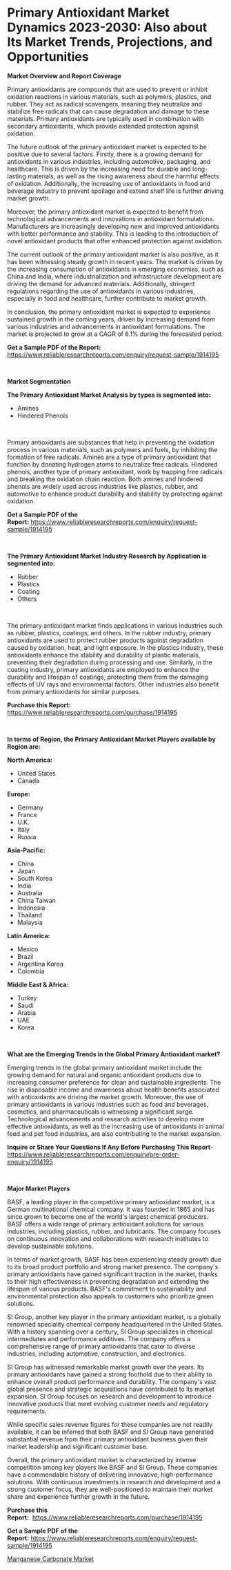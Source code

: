 <p><h1>Primary Antioxidant Market Dynamics 2023-2030: Also about Its Market Trends, Projections, and Opportunities</h1></p><p><strong>Market Overview and Report Coverage</strong></p>
<p><p>Primary antioxidants are compounds that are used to prevent or inhibit oxidation reactions in various materials, such as polymers, plastics, and rubber. They act as radical scavengers, meaning they neutralize and stabilize free radicals that can cause degradation and damage to these materials. Primary antioxidants are typically used in combination with secondary antioxidants, which provide extended protection against oxidation.</p><p>The future outlook of the primary antioxidant market is expected to be positive due to several factors. Firstly, there is a growing demand for antioxidants in various industries, including automotive, packaging, and healthcare. This is driven by the increasing need for durable and long-lasting materials, as well as the rising awareness about the harmful effects of oxidation. Additionally, the increasing use of antioxidants in food and beverage industry to prevent spoilage and extend shelf life is further driving market growth.</p><p>Moreover, the primary antioxidant market is expected to benefit from technological advancements and innovations in antioxidant formulations. Manufacturers are increasingly developing new and improved antioxidants with better performance and stability. This is leading to the introduction of novel antioxidant products that offer enhanced protection against oxidation.</p><p>The current outlook of the primary antioxidant market is also positive, as it has been witnessing steady growth in recent years. The market is driven by the increasing consumption of antioxidants in emerging economies, such as China and India, where industrialization and infrastructure development are driving the demand for advanced materials. Additionally, stringent regulations regarding the use of antioxidants in various industries, especially in food and healthcare, further contribute to market growth.</p><p>In conclusion, the primary antioxidant market is expected to experience sustained growth in the coming years, driven by increasing demand from various industries and advancements in antioxidant formulations. The market is projected to grow at a CAGR of 6.1% during the forecasted period.</p></p>
<p><strong>Get a Sample PDF of the Report:</strong> <a href="https://www.reliableresearchreports.com/enquiry/request-sample/1914195">https://www.reliableresearchreports.com/enquiry/request-sample/1914195</a></p>
<p>&nbsp;</p>
<p><strong>Market Segmentation</strong></p>
<p><strong>The Primary Antioxidant Market Analysis by types is segmented into:</strong></p>
<p><ul><li>Amines</li><li>Hindered Phenols</li></ul></p>
<p>&nbsp;</p>
<p><p>Primary antioxidants are substances that help in preventing the oxidation process in various materials, such as polymers and fuels, by inhibiting the formation of free radicals. Amines are a type of primary antioxidant that function by donating hydrogen atoms to neutralize free radicals. Hindered phenols, another type of primary antioxidant, work by trapping free radicals and breaking the oxidation chain reaction. Both amines and hindered phenols are widely used across industries like plastics, rubber, and automotive to enhance product durability and stability by protecting against oxidation.</p></p>
<p><strong>Get a Sample PDF of the Report:</strong>&nbsp;<a href="https://www.reliableresearchreports.com/enquiry/request-sample/1914195">https://www.reliableresearchreports.com/enquiry/request-sample/1914195</a></p>
<p>&nbsp;</p>
<p><strong>The Primary Antioxidant Market Industry Research by Application is segmented into:</strong></p>
<p><ul><li>Rubber</li><li>Plastics</li><li>Coating</li><li>Others</li></ul></p>
<p>&nbsp;</p>
<p><p>The primary antioxidant market finds applications in various industries such as rubber, plastics, coatings, and others. In the rubber industry, primary antioxidants are used to protect rubber products against degradation caused by oxidation, heat, and light exposure. In the plastics industry, these antioxidants enhance the stability and durability of plastic materials, preventing their degradation during processing and use. Similarly, in the coating industry, primary antioxidants are employed to enhance the durability and lifespan of coatings, protecting them from the damaging effects of UV rays and environmental factors. Other industries also benefit from primary antioxidants for similar purposes.</p></p>
<p><strong>Purchase this Report:</strong>&nbsp; <a href="https://www.reliableresearchreports.com/purchase/1914195">https://www.reliableresearchreports.com/purchase/1914195</a></p>
<p>&nbsp;</p>
<p><strong>In terms of Region, the Primary Antioxidant Market Players available by Region are:</strong></p>
<p>
    <p> <strong> North America: </strong>
        <ul>
            <li>United States</li>
            <li>Canada</li>
        </ul>
        </p> 
    <p> <strong> Europe: </strong>
        <ul>
            <li>Germany</li>
            <li>France</li>
            <li>U.K.</li>
            <li>Italy</li>
            <li>Russia</li>
        </ul>
        </p> 
    <p> <strong> Asia-Pacific: </strong>
        <ul>
            <li>China</li>
            <li>Japan</li>
            <li>South Korea</li>
            <li>India</li>
            <li>Australia</li>
            <li>China Taiwan</li>
            <li>Indonesia</li>
            <li>Thailand</li>
            <li>Malaysia</li>
        </ul>
        </p> 
    <p> <strong> Latin America: </strong>
        <ul>
            <li>Mexico</li>
            <li>Brazil</li>
            <li>Argentina Korea</li>
            <li>Colombia</li>
        </ul>
        </p> 
    <p> <strong> Middle East & Africa: </strong>
        <ul>
            <li>Turkey</li>
            <li>Saudi</li>
            <li>Arabia</li>
            <li>UAE</li>
            <li>Korea</li>
        </ul>
    </p>
    </p>
<p>&nbsp;</p>
<p><strong>What are the Emerging Trends in the Global Primary Antioxidant market?</strong></p>
<p><p>Emerging trends in the global primary antioxidant market include the growing demand for natural and organic antioxidant products due to increasing consumer preference for clean and sustainable ingredients. The rise in disposable income and awareness about health benefits associated with antioxidants are driving the market growth. Moreover, the use of primary antioxidants in various industries such as food and beverages, cosmetics, and pharmaceuticals is witnessing a significant surge. Technological advancements and research activities to develop more effective antioxidants, as well as the increasing use of antioxidants in animal feed and pet food industries, are also contributing to the market expansion.</p></p>
<p><strong>Inquire or Share Your Questions If Any Before Purchasing This Report</strong>- <a href="https://www.reliableresearchreports.com/enquiry/pre-order-enquiry/1914195">https://www.reliableresearchreports.com/enquiry/pre-order-enquiry/1914195</a></p>
<p>&nbsp;</p>
<p><strong>Major Market Players</strong></p>
<p><p>BASF, a leading player in the competitive primary antioxidant market, is a German multinational chemical company. It was founded in 1865 and has since grown to become one of the world's largest chemical producers. BASF offers a wide range of primary antioxidant solutions for various industries, including plastics, rubber, and lubricants. The company focuses on continuous innovation and collaborations with research institutes to develop sustainable solutions.</p><p>In terms of market growth, BASF has been experiencing steady growth due to its broad product portfolio and strong market presence. The company's primary antioxidants have gained significant traction in the market, thanks to their high effectiveness in preventing degradation and extending the lifespan of various products. BASF's commitment to sustainability and environmental protection also appeals to customers who prioritize green solutions.</p><p>SI Group, another key player in the primary antioxidant market, is a globally renowned speciality chemical company headquartered in the United States. With a history spanning over a century, SI Group specializes in chemical intermediates and performance additives. The company offers a comprehensive range of primary antioxidants that cater to diverse industries, including automotive, construction, and electronics.</p><p>SI Group has witnessed remarkable market growth over the years. Its primary antioxidants have gained a strong foothold due to their ability to enhance overall product performance and durability. The company's vast global presence and strategic acquisitions have contributed to its market expansion. SI Group focuses on research and development to introduce innovative products that meet evolving customer needs and regulatory requirements.</p><p>While specific sales revenue figures for these companies are not readily available, it can be inferred that both BASF and SI Group have generated substantial revenue from their primary antioxidant business given their market leadership and significant customer base.</p><p>Overall, the primary antioxidant market is characterized by intense competition among key players like BASF and SI Group. These companies have a commendable history of delivering innovative, high-performance solutions. With continuous investments in research and development and a strong customer focus, they are well-positioned to maintain their market share and experience further growth in the future.</p></p>
<p><strong>Purchase this Report:</strong>&nbsp;&nbsp;<a href="https://www.reliableresearchreports.com/purchase/1914195">https://www.reliableresearchreports.com/purchase/1914195</a></p>
<p></p>
<p><strong>Get a Sample PDF of the Report:</strong>&nbsp;<a href="https://www.reliableresearchreports.com/enquiry/request-sample/1914195">https://www.reliableresearchreports.com/enquiry/request-sample/1914195</a></p>
<p><p><a href="https://github.com/GroverBarry/Market-Research-Report-List-2/blob/main/manganese-carbonate-market.md">Manganese Carbonate Market</a></p></p>